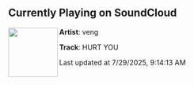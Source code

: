 ## Currently Playing on SoundCloud

[<img align="left" width="100" src="https://i1.sndcdn.com/artworks-vktTtDIrU9xPOKbM-yZ1rKQ-t500x500.png">](https://soundcloud.com/vengmusic/hurt-you)

**Artist**: veng 

**Track**: HURT YOU

Last updated at 7/29/2025, 9:14:13 AM
